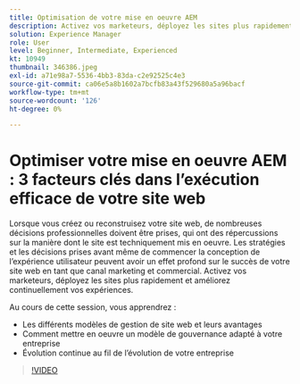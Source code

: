 ```yaml
---
title: Optimisation de votre mise en oeuvre AEM
description: Activez vos marketeurs, déployez les sites plus rapidement et améliorez continuellement vos expériences.
solution: Experience Manager
role: User
level: Beginner, Intermediate, Experienced
kt: 10949
thumbnail: 346386.jpeg
exl-id: a71e98a7-5536-4bb3-83da-c2e92525c4e3
source-git-commit: ca06e5a8b1602a7bcfb83a43f529680a5a96bacf
workflow-type: tm+mt
source-wordcount: '126'
ht-degree: 0%

---
```


# Optimiser votre mise en oeuvre AEM : 3 facteurs clés dans l’exécution efficace de votre site web

Lorsque vous créez ou reconstruisez votre site web, de nombreuses décisions professionnelles doivent être prises, qui ont des répercussions sur la manière dont le site est techniquement mis en oeuvre. Les stratégies et les décisions prises avant même de commencer la conception de l’expérience utilisateur peuvent avoir un effet profond sur le succès de votre site web en tant que canal marketing et commercial.  Activez vos marketeurs, déployez les sites plus rapidement et améliorez continuellement vos expériences.

Au cours de cette session, vous apprendrez :

* Les différents modèles de gestion de site web et leurs avantages
* Comment mettre en oeuvre un modèle de gouvernance adapté à votre entreprise
* Évolution continue au fil de l’évolution de votre entreprise

>[!VIDEO](https://video.tv.adobe.com/v/346386/?quality=12&learn=on)
